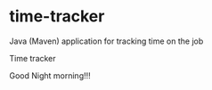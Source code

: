# time-tracker
Java (Maven) application for tracking time on the job

Time tracker

Good Night morning!!!
